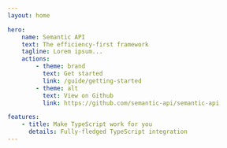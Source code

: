 ```yaml
---
layout: home

hero:
    name: Semantic API
    text: The efficiency-first framework
    tagline: Lorem ipsum...
    actions:
        - theme: brand
          text: Get started
          link: /guide/getting-started
        - theme: alt
          text: View on Github
          link: https://github.com/semantic-api/semantic-api

features:
    - title: Make TypeScript work for you
      details: Fully-fledged TypeScript integration
---
```

